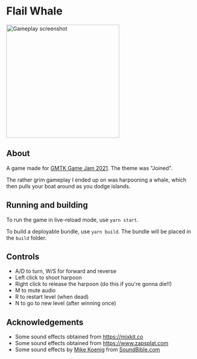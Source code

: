 # Flail Whale

<img src="https://user-images.githubusercontent.com/13784116/164978529-6eb816c7-d176-4a0d-ac84-85699b02584e.png" alt="Gameplay screenshot" height="300"/>

## About

A game made for [GMTK Game Jam 2021](https://itch.io/jam/gmtk-2021). The theme was "Joined".

The rather grim gameplay I ended up on was harpooning a whale, which then pulls your boat around as you dodge islands.

## Running and building

To run the game in live-reload mode, use `yarn start`.

To build a deployable bundle, use `yarn build`. The bundle will be placed in the `build` folder.

## Controls

-   A/D to turn, W/S for forward and reverse
-   Left click to shoot harpoon
-   Right click to release the harpoon (do this if you're gonna die!!)
-   M to mute audio
-   R to restart level (when dead)
-   N to go to new level (after winning once)

## Acknowledgements

-   Some sound effects obtained from https://mixkit.co
-   Some sound effects obtained from https://www.zapsplat.com
-   Some sound effects by [Mike Koenig](https://soundbible.com/1271-Harpoon.html#) from [SoundBible.com](SoundBible.com)
